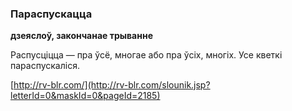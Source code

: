 ### Параспускацца
**дзеяслоў, закончанае трыванне**

Распусціцца — пра ўсё, многае або пра ўсіх, многіх. Усе кветкі параспускаліся.

<a rel="author">[http://rv-blr.com/](http://rv-blr.com/slounik.jsp?letterId=0&maskId=0&pageId=2185)</a>
